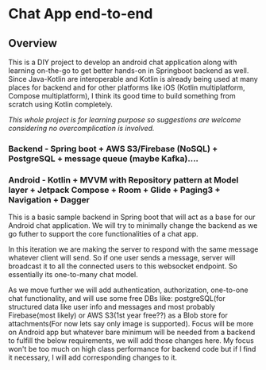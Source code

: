 # Chat App end-to-end
## Overview
This is a DIY project to develop an android chat application along with learning on-the-go to get better hands-on in Springboot backend as well.
Since Java-Kotlin are interoperable and Kotlin is already being used at many places for backend and for other platforms like iOS (Kotlin multiplatform, Compose multiplatform), I think its good time to build something from scratch using Kotlin completely.

*This whole project is for learning purpose so suggestions are welcome considering no overcomplication is involved.*

### Backend - Spring boot + AWS S3/Firebase (NoSQL) + PostgreSQL + message queue (maybe Kafka)....
### Android - Kotlin + MVVM with Repository pattern at Model layer + Jetpack Compose + Room + Glide + Paging3 + Navigation + Dagger
This is a basic sample backend in Spring boot that will act as a base for our Android chat application. We will try to minimally change the backend as we go futher to support the core functionalities of a chat app.

In this iteration we are making the server to respond with the same message whatever client will send. So if one user sends a message, server will broadcast it to all the connected users to this websocket endpoint.
So essentially its one-to-many chat model.

As we move further we will add authentication, authorization, one-to-one chat functionality, and will use some free DBs like:
postgreSQL(for structured data like user info and messages and most probably Firebase(most likely) or AWS S3(1st year free??) as a Blob store for attachments(For now lets say only image is supported).
Focus will be more on Android app but whatever bare minimum will be needed from a backend to fulfill the below requirements, we will add those changes here.
My focus won't be too much on high class performance for backend code but if I find it necessary, I will add corresponding changes to it.



